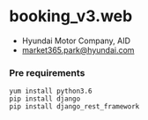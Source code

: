 # booking_v3.web
- Hyundai Motor Company, AID
- market365.park@hyundai.com

### Pre requirements
    yum install python3.6
    pip install django
    pip install django_rest_framework